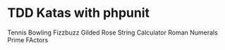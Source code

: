# TDD Katas with phpunit

Tennis
Bowling
Fizzbuzz
Gilded Rose
String Calculator
Roman Numerals
Prime FActors